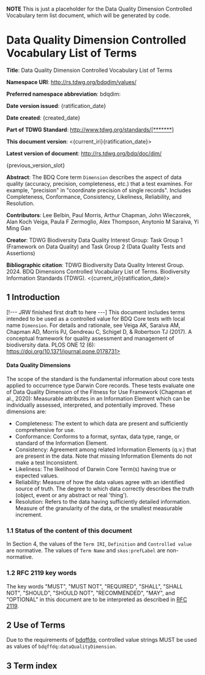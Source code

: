 **NOTE** This is just a placeholder for the Data Quality Dimension Controlled Vocabulary term list document, which will be generated by code.

# Data Quality Dimension Controlled Vocabulary List of Terms

**Title**: Data Quality Dimension Controlled Vocabulary List of Terms

**Namespace URI**: <http://rs.tdwg.org/bdqdim/values/>

**Preferred namespace abbreviation**: bdqdim:

**Date version issued**: {ratification_date}

**Date created**: {created_date}

**Part of TDWG Standard**: <http://www.tdwg.org/standards/[*******]>

**This document version**: <{current_iri}{ratification_date}>

**Latest version of document**: <http://rs.tdwg.org/bdq/doc/dim/>

{previous_version_slot}

**Abstract**: The BDQ Core term `Dimension` describes the aspect of data quality (accuracy, precision, completeness, etc.) that a test examines. For example, "precision" in "coordinate precision of single records". Includes Completeness, Conformance, Consistency, Likeliness, Reliability, and Resolution. 

**Contributors**: Lee Belbin, Paul Morris, Arthur Chapman, John Wieczorek, Alan Koch Veiga, Paula F Zermoglio, Alex Thompson, Anytonio M Saraiva, Yi Ming Gan

**Creator**: TDWG Biodiversity Data Quality Interest Group: Task Group 1 (Framework on Data Quality) and Task Group 2 (Data Quality Tests and Assertions)

**Bibliographic citation**: TDWG Biodiversity Data Quality Interest Group. 2024. BDQ Dimensions Controlled Vocabulary List of Terms. Biodiversity Information Standards (TDWG). <{current_iri}{ratification_date}>


## 1 Introduction
[!--- JRW finished first draft to here ---]
This document includes terms intended to be used as a controlled value for BDQ Core tests with local name `Dimension`. For details and rationale, see Veiga AK, Saraiva AM, Chapman AD, Morris PJ, Gendreau C, Schigel D, & Robertson TJ (2017). A conceptual framework for quality assessment and management of biodiversity data. PLOS ONE 12 (6): https://doi.org/10.1371/journal.pone.0178731>

#### Data Quality Dimensions 

The scope of the standard is the fundamental information about core tests applied to occurrence type Darwin Core records. These tests evaluate one of Data Quality Dimension of the Fitness for Use Framework (Chapman et al., 2020): Measurable attributes in an Information Element which can be individually assessed, interpreted, and potentially improved. These dimensions are:

* Completeness: The extent to which data are present and sufficiently comprehensive for use.
* Conformance: Conforms to a format, syntax, data type, range, or standard of the Information Element.
* Consistency: Agreement among related Information Elements (q.v.) that are present in the data. Note that missing Information Elements do not make a test Inconsistent.
* Likeliness: The likelihood of Darwin Core Term(s) having true or expected values.
* Reliability: Measure of how the data values agree with an identified source of truth. The degree to which data correctly describes the truth (object, event or any abstract or real 'thing').
* Resolution: Refers to the data having sufficiently detailed information. Measure of the granularity of the data, or the smallest measurable increment.



### 1.1 Status of the content of this document

In Section 4, the values of the `Term IRI`, `Definition` and `Controlled value` are normative. The values of `Term Name` and `skos:prefLabel` are non-normative. 

### 1.2 RFC 2119 key words
The key words "MUST", "MUST NOT", "REQUIRED", "SHALL", "SHALL NOT", "SHOULD", "SHOULD NOT", "RECOMMENDED", "MAY", and "OPTIONAL" in this document are to be interpreted as described in [RFC 2119](https://tools.ietf.org/html/rfc2119).

## 2 Use of Terms

Due to the requirements of [bdqffdq](https://rs.tdwg.org/bdqffdq/terms), controlled value strings MUST be used as values of `bdqffdq:dataQualityDimension`.

## 3 Term index
